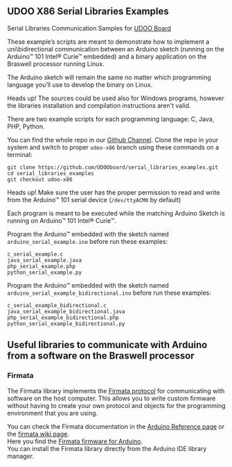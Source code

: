 ## UDOO X86 Serial Libraries Examples

Serial Libraries Communication Samples for [UDOO Board](http://www.udoo.org)

These example’s scripts are meant to demonstrate how to implement a uni\bidirectional communication between an Arduino sketch (running on the Arduino&trade; 101 Intel&reg; Curie&trade; embedded) and a binary application on the Braswell processor running Linux.

The Arduino sketch will remain the same no matter which programming language you’ll use to develop the binary on Linux.

<span class="label label-warning">Heads up!</span> The sources could be used also for Windows programs, however the libraries installation and compilation instructions aren't valid.

There are two example scripts for each programming language: C, Java, PHP, Python.

You can find the whole repo in our [Github Channel](https://github.com/UDOOboard/serial_libraries_examples).
Clone the repo in your system and switch to proper `udoo-x86` branch using these commands on a terminal:

    git clone https://github.com/UDOOboard/serial_libraries_examples.git
    cd serial_libraries_examples
    git checkout udoo-x86

<span class="label label-warning">Heads up!</span> Make sure the user has the proper permission to read and write from the Arduino&trade; 101 serial device (`/dev/ttyACM0` by default)

Each program is meant to be executed while the matching Arduino Sketch is running on Arduino&trade; 101 Intel&reg; Curie&trade;.

Program the Arduino&trade; embedded with the sketch named `arduino_serial_example.ino` before run these examples:

    c_serial_example.c
    java_serial_example.java
    php_serial_example.php
    python_serial_example.py


Program the Arduino&trade; embedded with the sketch named `arduino_serial_example_bidirectional.ino` before run these examples:

    c_serial_example_bidirectional.c
    java_serial_example_bidirectional.java
    php_serial_example_bidirectional.php
    python_serial_example_bidirectional.py


## Useful libraries to communicate with Arduino from a software on the Braswell processor

### Firmata

The Firmata library implements the [Firmata protocol](https://github.com/firmata/protocol) for communicating with software on the host computer. This allows you to write custom firmware without having to create your own protocol and objects for the programming environment that you are using.

You can check the Firmata documentation in the [Arduino Reference page](https://www.arduino.cc/en/Reference/Firmata) or the [firmata wiki page](http://firmata.org/wiki/Main_Page).  
Here you find the [Firmata firmware for Arduino](https://github.com/firmata/arduino).  
You can install the Firmata library directly from the Arduino IDE library manager.
